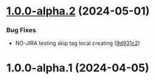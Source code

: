# [1.0.0-alpha.2](https://github.com/dialpad/dialtone/compare/dialtone-emojis/v1.0.0-alpha.1...dialtone-emojis/v1.0.0-alpha.2) (2024-05-01)


### Bug Fixes

* NO-JIRA testing skip tag local creating ([9d931c2](https://github.com/dialpad/dialtone/commit/9d931c2d467a53f841fca1cdae12b02ee6dbd260))

# 1.0.0-alpha.1 (2024-04-05)
